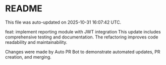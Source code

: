 # README

This file was auto-updated on 2025-10-31 16:07:42 UTC.

feat: implement reporting module with JWT integration This update includes comprehensive testing and documentation. The refactoring improves code readability and maintainability.

Changes were made by Auto PR Bot to demonstrate automated updates, PR creation, and merging.

